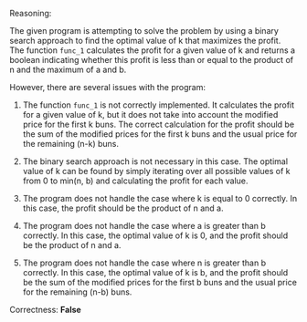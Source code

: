 Reasoning:

The given program is attempting to solve the problem by using a binary search approach to find the optimal value of k that maximizes the profit. The function `func_1` calculates the profit for a given value of k and returns a boolean indicating whether this profit is less than or equal to the product of n and the maximum of a and b.

However, there are several issues with the program:

1. The function `func_1` is not correctly implemented. It calculates the profit for a given value of k, but it does not take into account the modified price for the first k buns. The correct calculation for the profit should be the sum of the modified prices for the first k buns and the usual price for the remaining (n-k) buns.

2. The binary search approach is not necessary in this case. The optimal value of k can be found by simply iterating over all possible values of k from 0 to min(n, b) and calculating the profit for each value.

3. The program does not handle the case where k is equal to 0 correctly. In this case, the profit should be the product of n and a.

4. The program does not handle the case where a is greater than b correctly. In this case, the optimal value of k is 0, and the profit should be the product of n and a.

5. The program does not handle the case where n is greater than b correctly. In this case, the optimal value of k is b, and the profit should be the sum of the modified prices for the first b buns and the usual price for the remaining (n-b) buns.

Correctness: **False**